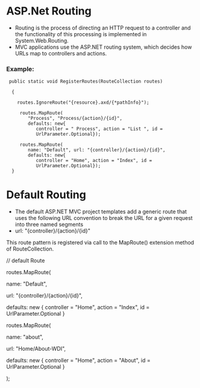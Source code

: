 # ASP.Net Routing
* Routing is the process of directing an HTTP request to a controller and the functionality of this processing is implemented in System.Web.Routing.
* MVC applications use the ASP.NET routing system, which decides how URLs map to controllers and actions.
### Example:

     public static void RegisterRoutes(RouteCollection routes)
      
      {
        
        routes.IgnoreRoute("{resource}.axd/{*pathInfo}");
			
         routes.MapRoute(
            "Process", "Process/{action}/{id}",
            defaults: new{
               controller = " Process", action = "List ", id =
               UrlParameter.Optional});
					
         routes.MapRoute(
            name: "Default", url: "{controller}/{action}/{id}",
            defaults: new{
               controller = "Home", action = "Index", id =
               UrlParameter.Optional});
      }
      
      
      
# Default Routing
* The default ASP.NET MVC project templates add a generic route that uses the following URL convention to break the URL for a given request into three named segments
* url: "{controller}/{action}/{id}"


This route pattern is registered via call to the MapRoute() extension method of RouteCollection.

// default Route

routes.MapRoute(

name: "Default",

url: "{controller}/{action}/{id}",

defaults: new { controller = "Home", action = "Index", id = UrlParameter.Optional }

routes.MapRoute(

name: "about",

url: "Home/About-WDI",

defaults: new { controller = "Home", action = "About", id = UrlParameter.Optional }

);
      
   
   


